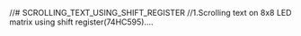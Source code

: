 //# SCROLLING_TEXT_USING_SHIFT_REGISTER
//1.Scrolling text on 8x8 LED matrix using shift register(74HC595)....

